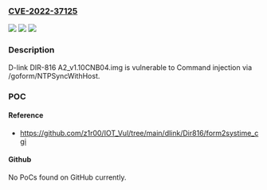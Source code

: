 ### [CVE-2022-37125](https://cve.mitre.org/cgi-bin/cvename.cgi?name=CVE-2022-37125)
![](https://img.shields.io/static/v1?label=Product&message=n%2Fa&color=blue)
![](https://img.shields.io/static/v1?label=Version&message=n%2Fa&color=blue)
![](https://img.shields.io/static/v1?label=Vulnerability&message=n%2Fa&color=brighgreen)

### Description

D-link DIR-816 A2_v1.10CNB04.img is vulnerable to Command injection via /goform/NTPSyncWithHost.

### POC

#### Reference
- https://github.com/z1r00/IOT_Vul/tree/main/dlink/Dir816/form2systime_cgi

#### Github
No PoCs found on GitHub currently.

